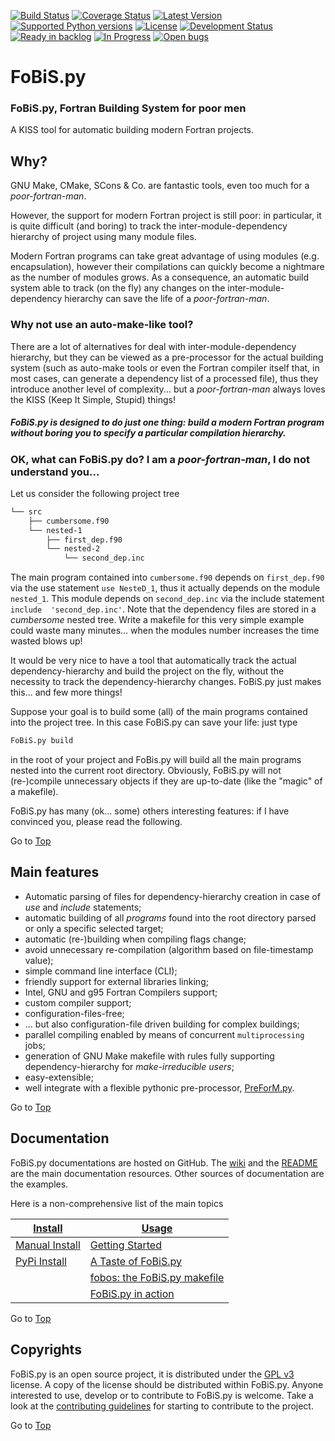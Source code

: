 <a name="top"></a>
[![Build Status](https://travis-ci.org/szaghi/FoBiS.svg?branch=master)](https://travis-ci.org/szaghi/FoBiS)
[![Coverage Status](https://img.shields.io/coveralls/szaghi/FoBiS.svg)](https://coveralls.io/r/szaghi/FoBiS)
[![Latest Version](https://pypip.in/version/FoBiS.py/badge.svg?style=flat)](https://pypi.python.org/pypi/FoBiS.py/)
[![Supported Python versions](https://pypip.in/py_versions/FoBiS.py/badge.svg?style=flat)](https://pypi.python.org/pypi/FoBiS.py/)
[![License](https://pypip.in/license/FoBiS.py/badge.svg?style=flat)](https://pypi.python.org/pypi/FoBiS.py/)
[![Development Status](https://pypip.in/status/FoBiS.py/badge.svg?style=flat)](https://pypi.python.org/pypi/FoBiS.py/)
[![Ready in backlog](https://badge.waffle.io/szaghi/fobis.png?label=ready&title=Ready)](https://waffle.io/szaghi/fobis)
[![In Progress](https://badge.waffle.io/szaghi/fobis.png?label=in%20progress&title=In%20Progress)](https://waffle.io/szaghi/fobis)
[![Open bugs](https://badge.waffle.io/szaghi/fobis.png?label=bug&title=Open%20Bugs)](https://waffle.io/szaghi/fobis)

# FoBiS.py
### FoBiS.py, Fortran Building System for poor men
A KISS tool for automatic building modern Fortran projects.

## Why?
GNU Make, CMake, SCons & Co. are fantastic tools, even too much for a _poor-fortran-man_.

However, the support for modern Fortran project is still poor: in particular, it is quite difficult (and boring) to track the inter-module-dependency hierarchy of project using many module files.

Modern Fortran programs can take great advantage of using modules (e.g. encapsulation), however their compilations can quickly become a nightmare as the number of modules grows. As  a consequence, an automatic build system able to track (on the fly) any changes on the inter-module-dependency hierarchy can save the life of a _poor-fortran-man_.

### Why not use an auto-make-like tool?
There are a lot of alternatives for deal with inter-module-dependency hierarchy, but they can be viewed as a pre-processor for the actual building system (such as auto-make tools or even the Fortran compiler itself that, in most cases, can generate a dependency list of a processed file), thus they introduce another level of complexity... but a _poor-fortran-man_ always loves the KISS (Keep It Simple, Stupid) things!

##### FoBiS.py is designed to do just one thing: build a modern Fortran program without boring you to specify a particular compilation hierarchy.

### OK, what can FoBiS.py do? I am a _poor-fortran-man_, I do not understand you...
Let us consider the following project tree
```bash
└── src
    ├── cumbersome.f90
    └── nested-1
        ├── first_dep.f90
        └── nested-2
            └── second_dep.inc
```
The main program contained into `cumbersome.f90` depends on `first_dep.f90` via the use statement `use NesteD_1`, thus it actually depends on the module `nested_1`. This module depends on `second_dep.inc` via the include statement `include  'second_dep.inc'`. Note that the dependency files are stored in a *cumbersome* nested tree. Write a makefile for this very simple example could waste many minutes... when the modules number increases the time wasted blows up!

It would be very nice to have a tool that automatically track the actual dependency-hierarchy and build the project on the fly, without the necessity to track the dependency-hierarchy changes. FoBiS.py just makes this... and few more things!

Suppose your goal is to build some (all) of the main programs contained into the project tree. In this case FoBiS.py can save your life: just type
```bash
FoBiS.py build
```
in the root of your project and FoBis.py will build all the main programs nested into the current root directory. Obviously, FoBiS.py will not (re-)compile unnecessary objects if they are up-to-date (like the "magic" of a makefile).

FoBiS.py has many (ok... some) others interesting features: if I have convinced you, please read the following.

Go to [Top](#top)

## Main features
+ Automatic parsing of files for dependency-hierarchy creation in case of _use_ and _include_ statements;
+ automatic building of all _programs_ found into the root directory parsed or only a specific selected target;
+ automatic (re-)building when compiling flags change;
+ avoid unnecessary re-compilation (algorithm based on file-timestamp value);
+ simple command line interface (CLI);
+ friendly support for external libraries linking;
+ Intel, GNU and g95 Fortran Compilers support;
+ custom compiler support;
+ configuration-files-free;
+ ... but also configuration-file driven building for complex buildings;
+ parallel compiling enabled by means of concurrent `multiprocessing` jobs;
+ generation of GNU Make makefile  with rules fully supporting dependency-hierarchy for _make-irreducible users_;
+ easy-extensible;
+ well integrate with a flexible pythonic pre-processor, [PreForM.py](https://github.com/szaghi/PreForM).

Go to [Top](#top)

## Documentation
FoBiS.py documentations are hosted on GitHub. The [wiki](https://github.com/szaghi/FoBiS/wiki) and the [README](https://github.com/szaghi/FoBiS) are the main documentation resources. Other sources of documentation are the examples.

Here is a non-comprehensive list of the main topics

| [Install](https://github.com/szaghi/FoBiS/wiki/Install)                                            | [Usage](https://github.com/szaghi/FoBiS/wiki/Usage)                             |
|----------------------------------------------------------------------------------------------------|---------------------------------------------------------------------------------|
| [Manual Install](https://github.com/szaghi/FoBiS/wiki/Manual-Installation)                         | [Getting Started](https://github.com/szaghi/FoBiS/wiki/Getting-Started)         |
| [PyPi Install](https://github.com/szaghi/FoBiS/wiki/PyPI-Installation%2C-the-Python-Package-Index) | [A Taste of FoBiS.py](https://github.com/szaghi/FoBiS/wiki/Taste)               |
|                                                                                                    | [fobos: the FoBiS.py makefile](https://github.com/szaghi/FoBiS/wiki/fobos)      |
|                                                                                                    | [FoBiS.py in action](https://github.com/szaghi/FoBiS/wiki/Projects-Using-FoBiS) |

Go to [Top](#top)

## Copyrights
FoBiS.py is an open source project, it is distributed under the [GPL v3](http://www.gnu.org/licenses/gpl-3.0.html) license. A copy of the license should be distributed within FoBiS.py. Anyone interested to use, develop or to contribute to FoBiS.py is welcome. Take a look at the [contributing guidelines](CONTRIBUTING.md) for starting to contribute to the project.

Go to [Top](#top)
